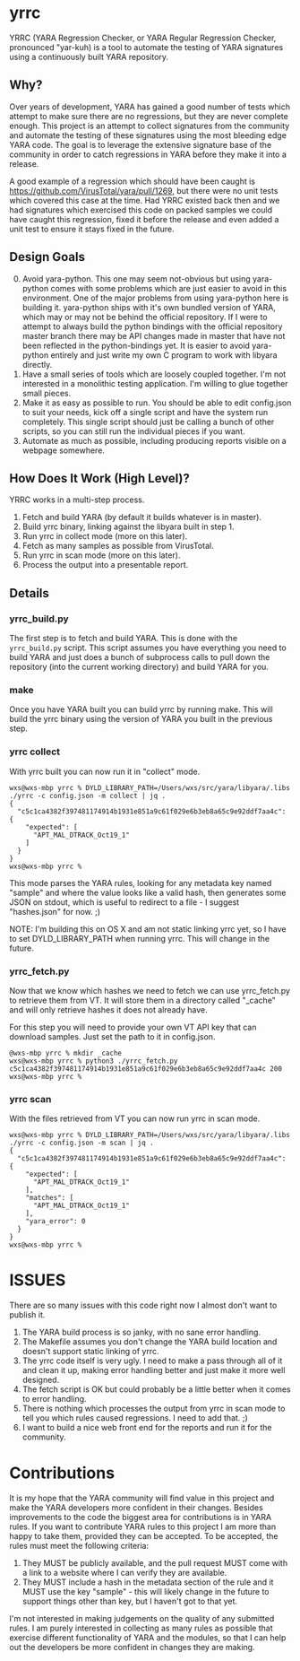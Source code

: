 # yrrc
YRRC (YARA Regression Checker, or YARA Regular Regression Checker, pronounced
"yar-kuh) is a tool to automate the testing of YARA signatures using a
continuously built YARA repository.

## Why?
Over years of development, YARA has gained a good number of tests which attempt
to make sure there are no regressions, but they are never complete enough. This
project is an attempt to collect signatures from the community and automate the
testing of these signatures using the most bleeding edge YARA code. The goal is
to leverage the extensive signature base of the community in order to catch
regressions in YARA before they make it into a release.

A good example of a regression which should have been caught is
https://github.com/VirusTotal/yara/pull/1269, but there were no unit tests which
covered this case at the time. Had YRRC existed back then and we had signatures
which exercised this code on packed samples we could have caught this
regression, fixed it before the release and even added a unit test to ensure
it stays fixed in the future.

## Design Goals
0. Avoid yara-python. This one may seem not-obvious but using yara-python comes
with some problems which are just easier to avoid in this environment. One of
the major problems from using yara-python here is building it. yara-python
ships with it's own bundled version of YARA, which may or may not be behind
the official repository. If I were to attempt to always build the python
bindings with the official repository master branch there may be API changes
made in master that have not been reflected in the python-bindings yet. It is
easier to avoid yara-python entirely and just write my own C program to work
with libyara directly.
1. Have a small series of tools which are loosely coupled together. I'm not
interested in a monolithic testing application. I'm willing to glue together
small pieces.
2. Make it as easy as possible to run. You should be able to edit config.json
to suit your needs, kick off a single script and have the system run completely.
This single script should just be calling a bunch of other scripts, so you can
still run the individual pieces if you want.
3. Automate as much as possible, including producing reports visible on a
webpage somewhere.

## How Does It Work (High Level)?
YRRC works in a multi-step process.

1. Fetch and build YARA (by default it builds whatever is in master).
2. Build yrrc binary, linking against the libyara built in step 1.
3. Run yrrc in collect mode (more on this later).
4. Fetch as many samples as possible from VirusTotal.
5. Run yrrc in scan mode (more on this later).
6. Process the output into a presentable report.

## Details

### yrrc_build.py
The first step is to fetch and build YARA. This is done with the `yrrc_build.py`
script. This script assumes you have everything you need to build YARA and just
does a bunch of subprocess calls to pull down the repository (into the current
working directory) and build YARA for you.

### make
Once you have YARA built you can build yrrc by running make. This will build
the yrrc binary using the version of YARA you built in the previous step.

### yrrc collect
With yrrc built you can now run it in "collect" mode.

```
wxs@wxs-mbp yrrc % DYLD_LIBRARY_PATH=/Users/wxs/src/yara/libyara/.libs ./yrrc -c config.json -m collect | jq .
{
  "c5c1ca4382f397481174914b1931e851a9c61f029e6b3eb8a65c9e92ddf7aa4c": {
    "expected": [
      "APT_MAL_DTRACK_Oct19_1"
    ]
  }
}
wxs@wxs-mbp yrrc %
```

This mode parses the YARA rules, looking for any metadata key named "sample"
and where the value looks like a valid hash, then generates some JSON on
stdout, which is useful to redirect to a file - I suggest "hashes.json" for
now. ;)

NOTE: I'm building this on OS X and am not static linking yrrc yet, so I have to
set DYLD_LIBRARY_PATH when running yrrc. This will change in the future.

### yrrc_fetch.py
Now that we know which hashes we need to fetch we can use yrrc_fetch.py to
retrieve them from VT. It will store them in a directory called "_cache" and
will only retrieve hashes it does not already have.

For this step you will need to provide your own VT API key that can download
samples. Just set the path to it in config.json.

```
@wxs-mbp yrrc % mkdir _cache
wxs@wxs-mbp yrrc % python3 ./yrrc_fetch.py
c5c1ca4382f397481174914b1931e851a9c61f029e6b3eb8a65c9e92ddf7aa4c 200
wxs@wxs-mbp yrrc %
```

### yrrc scan
With the files retrieved from VT you can now run yrrc in scan mode.

```
wxs@wxs-mbp yrrc % DYLD_LIBRARY_PATH=/Users/wxs/src/yara/libyara/.libs ./yrrc -c config.json -m scan | jq .
{
  "c5c1ca4382f397481174914b1931e851a9c61f029e6b3eb8a65c9e92ddf7aa4c": {
    "expected": [
      "APT_MAL_DTRACK_Oct19_1"
    ],
    "matches": [
      "APT_MAL_DTRACK_Oct19_1"
    ],
    "yara_error": 0
  }
}
wxs@wxs-mbp yrrc %
```

# ISSUES
There are so many issues with this code right now I almost don't want to publish
it.

1. The YARA build process is so janky, with no sane error handling.
2. The Makefile assumes you don't change the YARA build location and doesn't
support static linking of yrrc.
3. The yrrc code itself is very ugly. I need to make a pass through all of it
and clean it up, making error handling better and just make it more well
designed.
4. The fetch script is OK but could probably be a little better when it comes
to error handling.
5. There is nothing which processes the output from yrrc in scan mode to tell
you which rules caused regressions. I need to add that. ;)
6. I want to build a nice web front end for the reports and run it for the
community.

# Contributions
It is my hope that the YARA community will find value in this project and make
the YARA developers more confident in their changes. Besides improvements to the
code the biggest area for contributions is in YARA rules. If you want to
contribute YARA rules to this project I am more than happy to take them,
provided they can be accepted. To be accepted, the rules must meet the following
criteria:

1. They MUST be publicly available, and the pull request MUST come with a link
to a website where I can verify they are available.
2. They MUST include a hash in the metadata section of the rule and it MUST
use the key "sample" - this will likely change in the future to support things
other than key, but I haven't got to that yet.

I'm not interested in making judgements on the quality of any submitted rules.
I am purely interested in collecting as many rules as possible that exercise
different functionality of YARA and the modules, so that I can help out the
developers be more confident in changes they are making.

